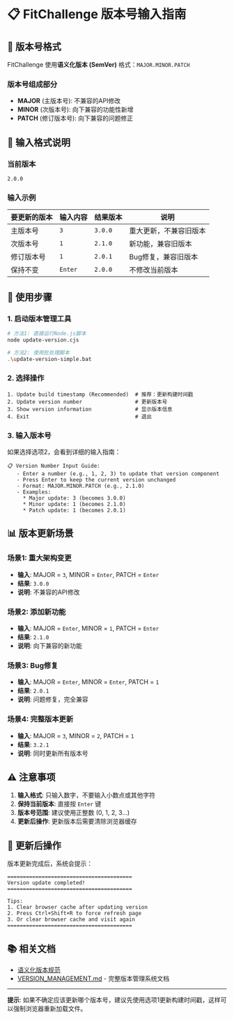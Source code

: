 # 📋 FitChallenge 版本号输入指南

## 🎯 版本号格式

FitChallenge 使用**语义化版本 (SemVer)** 格式：`MAJOR.MINOR.PATCH`

### 版本号组成部分

- **MAJOR** (主版本号): 不兼容的API修改
- **MINOR** (次版本号): 向下兼容的功能性新增  
- **PATCH** (修订版本号): 向下兼容的问题修正

## 📝 输入格式说明

### 当前版本
```
2.0.0
```

### 输入示例

| 要更新的版本 | 输入内容 | 结果版本 | 说明 |
|-------------|----------|----------|------|
| 主版本号 | `3` | `3.0.0` | 重大更新，不兼容旧版本 |
| 次版本号 | `1` | `2.1.0` | 新功能，兼容旧版本 |
| 修订版本号 | `1` | `2.0.1` | Bug修复，兼容旧版本 |
| 保持不变 | `Enter` | `2.0.0` | 不修改当前版本 |

## 🚀 使用步骤

### 1. 启动版本管理工具
```bash
# 方法1: 直接运行Node.js脚本
node update-version.cjs

# 方法2: 使用批处理脚本
.\update-version-simple.bat
```

### 2. 选择操作
```
1. Update build timestamp (Recommended)  # 推荐：更新构建时间戳
2. Update version number                 # 更新版本号
3. Show version information              # 显示版本信息
4. Exit                                  # 退出
```

### 3. 输入版本号
如果选择选项2，会看到详细的输入指南：

```
📋 Version Number Input Guide:
   - Enter a number (e.g., 1, 2, 3) to update that version component
   - Press Enter to keep the current version unchanged
   - Format: MAJOR.MINOR.PATCH (e.g., 2.1.0)
   - Examples:
     * Major update: 3 (becomes 3.0.0)
     * Minor update: 1 (becomes 2.1.0)
     * Patch update: 1 (becomes 2.0.1)
```

## 📊 版本更新场景

### 场景1: 重大架构变更
- **输入**: MAJOR = `3`, MINOR = `Enter`, PATCH = `Enter`
- **结果**: `3.0.0`
- **说明**: 不兼容的API修改

### 场景2: 添加新功能
- **输入**: MAJOR = `Enter`, MINOR = `1`, PATCH = `Enter`
- **结果**: `2.1.0`
- **说明**: 向下兼容的新功能

### 场景3: Bug修复
- **输入**: MAJOR = `Enter`, MINOR = `Enter`, PATCH = `1`
- **结果**: `2.0.1`
- **说明**: 问题修复，完全兼容

### 场景4: 完整版本更新
- **输入**: MAJOR = `3`, MINOR = `2`, PATCH = `1`
- **结果**: `3.2.1`
- **说明**: 同时更新所有版本号

## ⚠️ 注意事项

1. **输入格式**: 只输入数字，不要输入小数点或其他字符
2. **保持当前版本**: 直接按 `Enter` 键
3. **版本号范围**: 建议使用正整数 (0, 1, 2, 3...)
4. **更新后操作**: 更新版本后需要清除浏览器缓存

## 🔄 更新后操作

版本更新完成后，系统会提示：

```
========================================
Version update completed!
========================================

Tips:
1. Clear browser cache after updating version
2. Press Ctrl+Shift+R to force refresh page
3. Or clear browser cache and visit again
========================================
```

## 📚 相关文档

- [语义化版本规范](https://semver.org/)
- [VERSION_MANAGEMENT.md](./VERSION_MANAGEMENT.md) - 完整版本管理系统文档

---

**提示**: 如果不确定应该更新哪个版本号，建议先使用选项1更新构建时间戳，这样可以强制浏览器重新加载文件。
